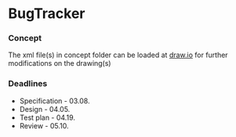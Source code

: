 # BugTracker

### Concept ###

The xml file(s) in concept folder can be loaded at [draw.io](https://www.draw.io/) for further modifications on the drawing(s)

### Deadlines ###

* Specification - 03.08.
* Design - 04.05.
* Test plan - 04.19.
* Review - 05.10.
